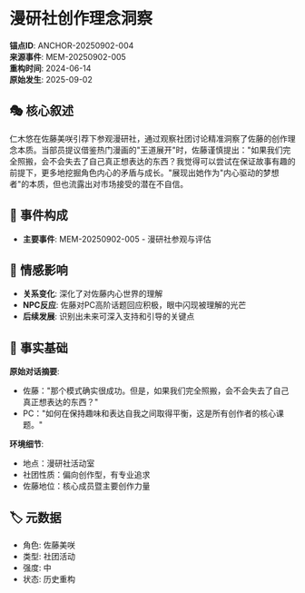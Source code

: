 # 漫研社创作理念洞察

**锚点ID**: ANCHOR-20250902-004  
**来源事件**: MEM-20250902-005  
**重构时间**: 2024-06-14  
**原始发生**: 2025-09-02

## 🎭 核心叙述
仁木悠在佐藤美咲引荐下参观漫研社，通过观察社团讨论精准洞察了佐藤的创作理念本质。当部员提议借鉴热门漫画的"王道展开"时，佐藤谨慎提出："如果我们完全照搬，会不会失去了自己真正想表达的东西？我觉得可以尝试在保证故事有趣的前提下，更多地挖掘角色内心的矛盾与成长。"展现出她作为"内心驱动的梦想者"的本质，但也流露出对市场接受的潜在不自信。

## 🔗 事件构成
- **主要事件**: MEM-20250902-005 - 漫研社参观与评估

## 💫 情感影响
- **关系变化**: 深化了对佐藤内心世界的理解
- **NPC反应**: 佐藤对PC高阶话题回应积极，眼中闪现被理解的光芒
- **后续发展**: 识别出未来可深入支持和引导的关键点

## 📝 事实基础
**原始对话摘要**:
- 佐藤："那个模式确实很成功。但是，如果我们完全照搬，会不会失去了自己真正想表达的东西？"
- PC："如何在保持趣味和表达自我之间取得平衡，这是所有创作者的核心课题。"

**环境细节**:
- 地点：漫研社活动室
- 社团性质：偏向创作型，有专业追求
- 佐藤地位：核心成员暨主要创作力量

## 🏷️ 元数据
- 角色: 佐藤美咲
- 类型: 社团活动
- 强度: 中
- 状态: 历史重构